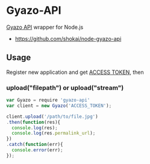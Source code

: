 Gyazo-API
=========
[Gyazo API](https://gyazo.com/api/docs) wrapper for Node.js

- https://github.com/shokai/node-gyazo-api


## Usage

Register new application and get [ACCESS TOKEN](https://gyazo.com/oauth/applications), then


### upload("filepath") or upload("stream")

```javascript
var Gyazo = require 'gyazo-api'
var client = new Gyazo('ACCESS_TOKEN');

client.upload('/path/to/file.jpg')
.then(function(res){
  console.log(res);
  console.log(res.permalink_url);
})
.catch(function(err){
  console.error(err);
});
```

